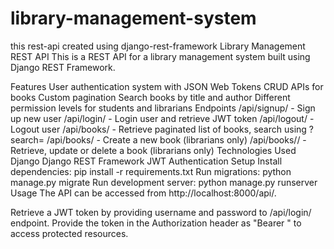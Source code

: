 # library-management-system
this rest-api created using django-rest-framework
Library Management REST API
This is a REST API for a library management system built using Django REST Framework.

Features
User authentication system with JSON Web Tokens
CRUD APIs for books
Custom pagination
Search books by title and author
Different permission levels for students and librarians
Endpoints
/api/signup/ - Sign up new user
/api/login/ - Login user and retrieve JWT token
/api/logout/ - Logout user
/api/books/ - Retrieve paginated list of books, search using ?search=
/api/books/ - Create a new book (librarians only)
/api/books/<id>/ - Retrieve, update or delete a book (librarians only)
Technologies Used
Django
Django REST Framework
JWT Authentication
Setup
Install dependencies: pip install -r requirements.txt
Run migrations: python manage.py migrate
Run development server: python manage.py runserver
Usage
The API can be accessed from http://localhost:8000/api/.

Retrieve a JWT token by providing username and password to /api/login/ endpoint. Provide the token in the Authorization header as "Bearer <token>" to access protected resources.
